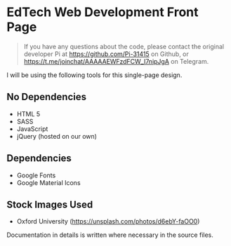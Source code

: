 # EdTech Web Development Front Page

>If you have any questions about the code, please contact the original developer Pi at https://github.com/Pi-31415 on Github, or https://t.me/joinchat/AAAAAEWFzdFCW_I7nipJgA on Telegram.

I will be using the following tools for this single-page design.

## No Dependencies

* HTML 5
* SASS
* JavaScript
* jQuery (hosted on our own)

## Dependencies
* Google Fonts
* Google Material Icons

## Stock Images Used
* Oxford University (https://unsplash.com/photos/d6ebY-faOO0)

Documentation in details is written where necessary in the source files.
